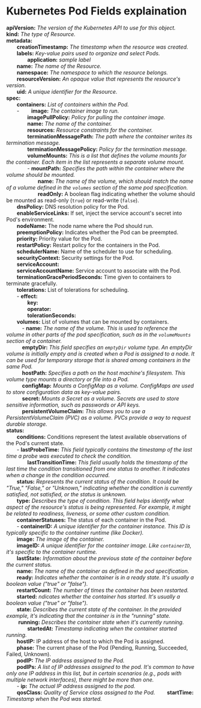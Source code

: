# Kubernetes Pod Fields explaination  

**apiVersion:** *The version of the Kubernetes API to use for this object.*  
**kind:** *The type of Resource.*   
**metadata:**  
&emsp;&emsp;**creationTimestamp:** *The timestamp when the resource was created.*   
&emsp;&emsp;**labels:** *Key-value pairs used to organize and select Pods.*  
&emsp;&emsp;&emsp;&emsp;**application:** *sample label*   
&emsp;&emsp;**name:** *The name of the Resource.*   
&emsp;&emsp;**namespace:** *The namespace to which the resource belongs.*   
&emsp;&emsp;**resourceVersion:** *An opaque value that represents the resource's version.*    
&emsp;&emsp;**uid:** *A unique identifier for the Resource.*   
**spec:**  
&emsp;&emsp;**containers:** *List of containers within the Pod.*  
&emsp;&emsp;- &emsp;&emsp;**image:** *The container image to run.*   
&emsp;&emsp;&emsp;&emsp;**imagePullPolicy:** *Policy for pulling the container image.*   
&emsp;&emsp;&emsp;&emsp;**name:** *The name of the container.*   
&emsp;&emsp;&emsp;&emsp;**resources:** *Resource constraints for the container.*   
&emsp;&emsp;&emsp;&emsp;**terminationMessagePath:** *The path where the container writes its termination message.*   
&emsp;&emsp;&emsp;&emsp;**terminationMessagePolicy:** *Policy for the termination message.*  
&emsp;&emsp;&emsp;&emsp;**volumeMounts:** *This is a list that defines the volume mounts for the container. Each item in the list represents a separate volume mount.*  
&emsp;&emsp;&emsp;&emsp;- **mountPath:** *Specifies the path within the container where the volume should be mounted.*  
&emsp;&emsp;&emsp;&emsp;&emsp;&emsp;**name:** *The name of the volume, which should match the name of a volume defined in the `volumes` section of the same pod specification.*   
&emsp;&emsp;&emsp;&emsp;&emsp;&emsp;**readOnly:** A boolean flag indicating whether the volume should be mounted as read-only (`true`) or read-write (`false`).  
&emsp;&emsp;**dnsPolicy:** DNS resolution policy for the Pod.  
&emsp;&emsp;**enableServiceLinks:** If set, inject the service account's secret into Pod's environment.  
&emsp;&emsp;**nodeName:**  The node name where the Pod should run.  
&emsp;&emsp;**preemptionPolicy:** Indicates whether the Pod can be preempted.  
&emsp;&emsp;**priority:** Priority value for the Pod.  
&emsp;&emsp;**restartPolicy:** Restart policy for the containers in the Pod.  
&emsp;&emsp;**schedulerName:** Name of the scheduler to use for scheduling.  
&emsp;&emsp;**securityContext:** Security settings for the Pod.  
&emsp;&emsp;**serviceAccount:**  
&emsp;&emsp;**serviceAccountName:** Service account to associate with the Pod.  
&emsp;&emsp;**terminationGracePeriodSeconds:** Time given to containers to terminate gracefully.  
&emsp;&emsp;**tolerations:** List of tolerations for scheduling.  
&emsp;&emsp;- **effect:**   
&emsp;&emsp;&emsp;&emsp;**key:**  
&emsp;&emsp;&emsp;&emsp;**operator:**  
&emsp;&emsp;&emsp;&emsp;**tolerationSeconds:**  
&emsp;&emsp;**volumes:** List of volumes that can be mounted by containers.  
&emsp;&emsp;&emsp;-  **name:** *The name of the volume. This is used to reference the volume in other parts of the pod specification, such as in the `volumeMounts` section of a container.*  
&emsp;&emsp;&emsp;**emptyDir:** *This field specifies an `emptyDir` volume type. An emptyDir volume is initially empty and is created when a Pod is assigned to a node. It can be used for temporary storage that is shared among containers in the same Pod.*   
&emsp;&emsp;&emsp;**hostPath:** *Specifies a path on the host machine's filesystem. This volume type mounts a directory or file into a Pod.*   
&emsp;&emsp;&emsp;**configMap:** *Mounts a ConfigMap as a volume. ConfigMaps are used to store configuration data as key-value pairs.*  
&emsp;&emsp;&emsp;**secret:** *Mounts a Secret as a volume. Secrets are used to store sensitive information, such as passwords or API keys.*  
&emsp;&emsp;&emsp;**persistentVolumeClaim:** *This allows you to use a PersistentVolumeClaim (PVC) as a volume. PVCs provide a way to request durable storage.*  
**status:**  
&emsp;&emsp;**conditions:** Conditions represent the latest available observations of the Pod's current state.  
&emsp;&emsp;- **lastProbeTime:** *This field typically contains the timestamp of the last time a probe was executed to check the condition.*   
&emsp;&emsp;&emsp;&emsp;**lastTransitionTime:** *This field usually holds the timestamp of the last time the condition transitioned from one status to another. It indicates when a change in the condition occurred.*  
&emsp;&emsp;**status:** *Represents the current status of the condition. It could be "True," "False," or "Unknown," indicating whether the condition is currently satisfied, not satisfied, or the status is unknown.*  
&emsp;&emsp;**type:** *Describes the type of condition. This field helps identify what aspect of the resource's status is being represented. For example, it might be related to readiness, liveness, or some other custom condition.*  
&emsp;&emsp;**containerStatuses:** The status of each container in the Pod.  
&emsp;&emsp;- **containerID:** *A unique identifier for the container instance. This ID is typically specific to the container runtime (like Docker).*  
&emsp;&emsp;**image:** *The image of the container.*  
&emsp;&emsp;**imageID:** *A unique identifier for the container image. Like `containerID`, it's specific to the container runtime.*  
&emsp;&emsp;**lastState:** *Information about the previous state of the container before the current status.*  
&emsp;&emsp;**name:** *The name of the container as defined in the pod specification.*  
&emsp;&emsp;**ready:** *Indicates whether the container is in a ready state. It's usually a boolean value ("true" or "false").*  
&emsp;&emsp;**restartCount:** *The number of times the container has been restarted.*  
&emsp;&emsp;**started:** *ndicates whether the container has started. It's usually a boolean value ("true" or "false").*  
&emsp;&emsp;**state:** *Describes the current state of the container. In the provided example, it's indicating that the container is in the "running" state.*  
&emsp;&emsp;  **running:** *Describes the container state when it's currently running.*  
&emsp;&emsp;&emsp;&emsp;**startedAt:** *Timestamp indicating when the container started running.*  
&emsp;&emsp;**hostIP:** IP address of the host to which the Pod is assigned.  
&emsp;&emsp;**phase:** The current phase of the Pod (Pending, Running, Succeeded, Failed, Unknown).  
&emsp;&emsp;**podIP:** *The IP address assigned to the Pod.*  
&emsp;&emsp;**podIPs:** *A list of IP addresses assigned to the pod. It's common to have only one IP address in this list, but in certain scenarios (e.g., pods with multiple network interfaces), there might be more than one.*  
&emsp;&emsp;- **ip:** *The actual IP address assigned to the pod.*   
&emsp;&emsp;**qosClass:** *Quality of Service class assigned to the Pod.* 
&emsp;&emsp;**startTime:** *Timestamp when the Pod was started.*  
